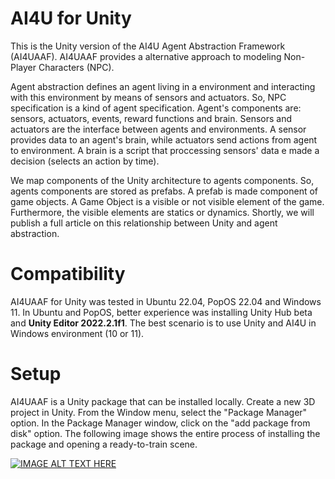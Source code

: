 
# AI4U for Unity

This is the Unity version of the AI4U Agent Abstraction Framework (AI4UAAF). AI4UAAF provides a alternative approach to modeling Non-Player Characters (NPC).

Agent abstraction defines an agent living in a environment and interacting with this environment by means of sensors and actuators. So, NPC specification is a kind of agent specification. Agent's components are: sensors, actuators, events, reward functions and brain. Sensors and actuators are the interface between agents and environments. A sensor provides data to an agent's brain, while actuators send actions from agent to environment. A brain is a script that proccessing sensors' data e made a decision (selects an action by time).

We map components of the Unity architecture to agents components. So, agents components are stored as prefabs. A prefab is made component of game objects. A Game Object is a visible or not visible element of the game. Furthermore, the visible elements are statics or dynamics. Shortly, we will publish a full article on this relationship between Unity and agent abstraction.

# Compatibility

AI4UAAF for Unity was tested in Ubuntu 22.04, PopOS 22.04 and Windows 11. In Ubuntu and PopOS, better experience was installing Unity Hub beta and **Unity Editor 2022.2.1f1**. The best scenario is to use Unity and AI4U in Windows environment (10 or 11).


# Setup

AI4UAAF is a Unity package that can be installed locally. Create a new 3D project in Unity. From the Window menu, select the "Package Manager" option. In the Package Manager window, click on the "add package from disk" option. The following image shows the entire process of installing the package and opening a ready-to-train scene.

[![IMAGE ALT TEXT HERE](https://img.youtube.com/vi/O8rYrfaTSFI/0.jpg)](https://youtu.be/O8rYrfaTSFI)
